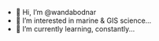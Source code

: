 - 👋 Hi, I’m @wandabodnar
- 👀 I’m interested in marine & GIS science...
- 🌱 I’m currently learning, constantly... 

<!---
wandabodnar/wandabodnar is a ✨ special ✨ repository because its `README.md` (this file) appears on your GitHub profile.
You can click the Preview link to take a look at your changes.
--->
